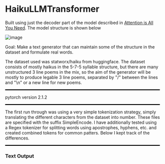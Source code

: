 # HaikuLLMTransformer

Built using just the decoder part of the model described in <a href="https://arxiv.org/abs/1706.03762">Attention is All You Need</a>. The model structure is shown below

![image](https://github.com/user-attachments/assets/24e63a8f-966e-40fe-b6ed-fd8bdfc4dbae)

Goal: Make a text generator that can maintain some of the structure in the dataset and formulate real words.

The dataset used was statworx/haiku from huggingface. The dataset consists of mostly haikus in the 5-7-5 syllable structure, but there are many unstructured 3 line poems in the mix, so the aim of the generator will be mostly to produce legable 3 line poems, separated by "/" between the lines and "\n" or a new line for new poems.

<hr style="border: none; border-top: 2px solid black; width: 100%;">

pytorch version 2.1.2

<hr style="border: none; border-top: 2px solid black; width: 100%;">

The first run through was using a very simple tokenization strategy, simply translating the different characters from the dataset into number. These files are specified with the suffix SimpleEncode. I have additionally tested using a Regex tokenizer for splitting words using apostrophes, hyphens, etc. and created combined tokens for common patters. Below I kept track of the differences.

<hr style="border: none; border-top: 2px solid black; width: 100%;">


### Text Output
<head>
    <meta charset="UTF-8">
    <meta name="viewport" content="width=device-width, initial-scale=1.0">
    <title>Three Boxes Next to Each Other</title>
    <style>
        /* Styling the container to display boxes side by side */
        .container {
            display: flex;
            justify-content: space-around; /* Spacing between boxes */
            padding: 20px;
        }

        /* Styling for each box */
        .box {
            background-color: #f0f0f0;
            padding: 20px;
            width: 30%;
            text-align: center;
            border: 1px solid #ccc;
            border-radius: 10px;
        }

        /* Styling for each title */
        .box h3 {
            margin-bottom: 10px;
        }
    </style>
</head>
<body>

    <div class="container">
        <div class="box">
            <h3>Simple Encoding for Tokenizer</h3>
            <p>Is so setting faith? / U'll always happy I'll pron. / You and eat on daw.
'\nWill surprised?\nSnowfall. / The sclimber of wine. / Only spectaculates.\nBlinding. / The dunes sheds. / Calhed roses.\nOne last gum. / The begin speaks. / Darkness.\nA long on threads. / One book only mango. / The dog.\nHalf pilleting. / Of thoughts leave. / Sinsing the quilt.\n[Eliter] / Feeling my elophone home. / Wilding persons.\nPale thunder. / The pie. / Of wet patching.\nSoft chargazes. / The twilight catch comes kiss. / Half, the sunfire shine.\nOutdoor real. / Understanding. / The Ass pints of.\nWaiting forgettrail. / I rar into their scent. / A retiremember.\nRemember Sharp notes. / Returned the ocean. / A rising down.\nJust be overcast. / Another glare separated. / Guard\'s shadow.\nAt the tea. / Of the ragged hospital day. / Open at the back off.\nHeadstove. / The flame of my trip. / Opens in the echos.\nMoon shadow. / The swishing pens. / Of all space.\nEvening day. / A bottle dreaming on. / Won\'t letter down?\nWhiteTre. / Swrinking tide. / In the sunset.\nCrowd war dish. / On a snaple prayer. / Twisters.\nCoffee mantisming shop. / The way goodwill roundness. / I didn\'t look.\nFirst day. / The softed blowing trouble. / The river heads.\nThe meterafish. / In the passage. / Two thick reminder.\nDeep in the hunt. / The ech other granted town. / Of word.\nEmotion Tree. / I don\'t kis. / Who wores it peppers.
</p>
        </div>
        <div class="box">
            <h3>Regex Tokenizer with 1000 character  85% words</h3>
            <p>Macross America. / Has a party. / Sandits, Earrengthe.\nToo many seeing stuff. / They flopped for the second trip. / Others singlute.\nBare borne. / Caloup, pop and so flowers and. / His pains where will find it with all me.\nHer eyes are online. / Swing ash eye, fake, fire. / Bey, my sure does it. / Respect for you.\nWant to feel among? / Commit, just like made it.\nYou gotta cry. / Leave me like your fan fight enough from. / I trusted me like I miss able. / I'm saying received.\nGot a long showing me. / Signs of love life. / So much music is bying.\nOK, don't care, yeah, God? / If only I could tim.\nTurnal me while me. / Murdered the awesome, I. / Weard your time guys.\nI'm about to stay. / My I'm spending hate. / More than and I'm not.\nThe worst till Jin. / Me without a place, but you is. / Mitch on Tuesday, my. / Show me you bowel.\nI fucking krake try. / You thank you, someone, I'm. / So exhausted by tonight.\nJoe's making A. / Shopping all night faking. / I should be writing. / Like a heart Christget? / During sex, stress.\nI can for fools back, u. / Eat healed. / The lawn present.\nIt's crazy guidance. / In verse of class, lol.\nI swear my joke, kid's body. / Also, when it's. / Time to take a shit.\nHey, you think absolute he's. / Dang to see Obama.\nI don't er. / Thankful, oshat I miss A. / Burber, Tinube and my brain. / Brighter.\nSleeping next to tell me. / Is came out of heavy. / Bringming without Cedar fuck.\nI don't remember. / Arfired, e dropping.\nI'll always act. / Is beat the best. / Sleep is excarantu, rather shit me. / That would I knew this thing to. / Give t wish tonight and. / I'm so lonely.\nMy face is wonderful day. / And knows I'm pretty much. / This for Christmas.\nBeing bitches are wrong for the. / Best feelings, so damn."</p>
        </div>
        <div class="box">
            <h3>Regex Tokenizer with 3000 character 86% words</h3>
            <p>"I love her feet, yeat wave.\nMacross America. / Has a party. / Sandits, Earrengthe.\nToo many seeing stuff. / They flopped for the second trip. / Others singlute.\nBare borne. / Caloup, pop and so flowers and. / His pains where will find it with all me.\nHer eyes are online. / Swing ash eye, fake, fire. / Bey, my sure does it. / Respect for you.\nWant to feel among? / Commit, just like made it.\nYou gotta cry. / Leave me like your fan fight enough from. / I trusted me like I miss able. / I'm saying received.\nGot a long showing me. / Signs of love life. / So much music is bying.\nOK, don't care, yeah, God? / If only I could tim.\nTurnal me while me. / Murdered the awesome, I. / Weard your time guys.\nI'm about to stay. / My I'm spending hate. / More than and I'm not.\nThe worst till Jin. / Me without a place, but you is. / Mitch on Tuesday, my. / Show me you bowel.\nI fucking krake try. / You thank you, someone, I'm. / So exhausted by tonight.\nJoe's making A. / Shopping all night faking. / I should be writing. / Like a heart Christget? / During sex, stress.\nI can for fools back, u. / Eat healed. / The lawn present.\nIt's crazy guidance. / In verse of class, lol.\nI swear my joke, kid's body. / Also, when it's. / Time to take a shit.\nHey, you think absolute he's. / Dang to see Obama.\nI don't er. / Thankful, oshat I miss A. / Burber, Tinube and my brain. / Brighter.\nSleeping next to tell me. / Is came out of heavy. / Bringming without Cedar fuck.\nI don't remember. / Arfired, e dropping.\nI'll always act. / Is beat the best. / Sleep is excarantu, rather shit me. / That would I knew this thing to. / Give t wish tonight and. / I'm so lonely.\nMy face is wonderful day. / And knows I'm pretty much. / This for Christmas.\nBeing bitches are wrong for the. / Best feelings, so damn.\nLuice and all the bam. / About your revice. / From an open boil.\nI'm plore and Mark pants. / Now is therapy failried. / Makes me feel my dad bitch.\nSorry for food. / Playing again, since. / I can prote a little trump. / Can't take it it.\nSurprise swer on account. / To make you fixes.\nEven if you don't know. / How people acick? / Call okay, in my ham? / If someone can die."
</p>
        </div>
    </div>

</body>







Is so setting faith? / U'll always happy I'll pron. / You and eat on daw.
Getting the one, Yuk. / Everything I'm short is. / Everything good to.
No wig awful, R. / So much I remember. / If you pout to ship.
Memes about my heart. / Bad is even no gas? / Do nothing somebody.
Sunday shiny drop. / Parting hards of the wisel? / Even the boys like.
Shit was the pierced. / Off, Luck ugly, I remind. / It is enjoy your door.
Beautiful rearing. / Stop never ending running. / Blockstors, from itself.
A child's time hours. / The snowfall ripping heavy up. / And fillend messions.
Oh, babe, I'm home. / Here foreading why you're Not? / The folded, let's busy.
Then I wope I looking. / Today and got to win this. / Til I'll really wish.
When Wentten Tausts? / Violens when I just remember. / And selent girls out.
Even wow long you. / Has a handweore climi, right? / Through, eat employes.
Forhing him fup when. / You it in pints mround on. / Your friends are just down.
I dunno thank you. / Life or world, drive me, I'm t. / Get surprised and spei.
Just love my haircut. / Comes up by my death nine's a. / Friend jeans appears shore.
The shit stabbles short. / Wildrupts the come to hideague. / As caught, purpose.
Thus to postpain up. / Half by h mid motel right. / I was finally.
From til town, record. / The reacher a dollrine hawk. / The Liflip of rain.

